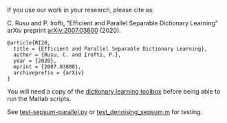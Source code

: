 If you use our work in your research, please cite as:

C. Rusu and P. Irofti, "Efficient and Parallel Separable Dictionary Learning" arXiv preprint [arXiv:2007.03800](https://arxiv.org/pdf/2007.03800) (2020).
```
@article{RI20,
  title = {Efficient and Parallel Separable Dictionary Learning},
  author = {Rusu, C. and Irofti, P.},
  year = {2020},
  eprint = {2007.03800},
  archiveprefix = {arXiv}
}
```

You will need a copy of the [dictionary learning toolbox](https://github.com/pirofti/dl-box) before being able to run the Matlab scripts.

See [test-sepsum-parallel.py](Python/test-sepsum-parallel.py) or [test_denoising_sepsum.m](Matlab/test_denoising_sepsum.m) for testing.
